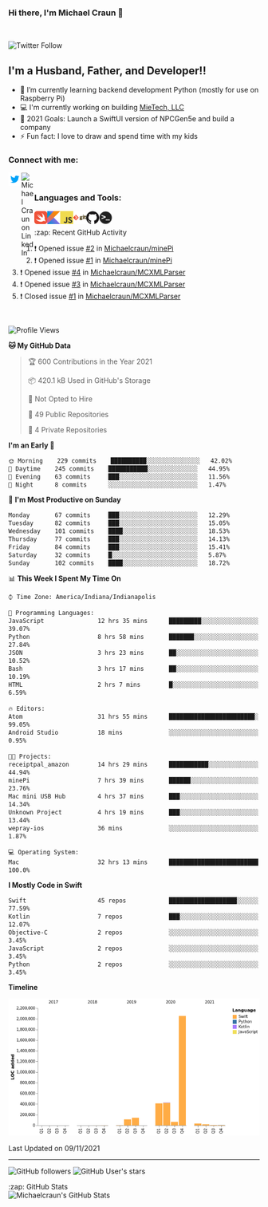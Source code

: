 ### Hi there, I'm Michael Craun 👋 

<br />

![Twitter Follow](https://img.shields.io/twitter/follow/opkurix?style=social)

## I'm a Husband, Father, and Developer!!

- 🌱 I’m currently learning backend development Python (mostly for use on Raspberry Pi)
- 💻 I'm currently working on building [MieTech, LLC](https://github.com/mietechnologies)
- 🥅 2021 Goals: Launch a SwiftUI version of NPCGen5e and build a company
- ⚡ Fun fact: I love to draw and spend time with my kids

### Connect with me:

[<img align="left" alt="Michael Craun on Twitter" width="26px" src="https://raw.githubusercontent.com/github/explore/80688e429a7d4ef2fca1e82350fe8e3517d3494d/topics/twitter/twitter.png" />][twitter]
[<img align="left" alt="Michael Craun on LinkedIn" width="26px" src="https://cdn.jsdelivr.net/npm/simple-icons@v3/icons/linkedin.svg" />][linkedin]

<br />

### Languages and Tools:

[<img align="left" alt="Swift" width="26px" src="https://raw.githubusercontent.com/github/explore/80688e429a7d4ef2fca1e82350fe8e3517d3494d/topics/swift/swift.png" />][swift]
[<img align="left" alt="Kotlin" width="26px" src="https://raw.githubusercontent.com/github/explore/80688e429a7d4ef2fca1e82350fe8e3517d3494d/topics/kotlin/kotlin.png" />][kotlin]
[<img align="left" alt="JavaScript" width="26px" src="https://raw.githubusercontent.com/github/explore/80688e429a7d4ef2fca1e82350fe8e3517d3494d/topics/javascript/javascript.png" />][javascript]
[<img align="left" alt="Git" width="26px" src="https://raw.githubusercontent.com/github/explore/80688e429a7d4ef2fca1e82350fe8e3517d3494d/topics/git/git.png" />]([])
[<img align="left" alt="GitHub" width="26px" src="https://raw.githubusercontent.com/github/explore/78df643247d429f6cc873026c0622819ad797942/topics/github/github.png" />][github]
[<img align="left" alt="Terminal" width="26px" src="https://raw.githubusercontent.com/github/explore/80688e429a7d4ef2fca1e82350fe8e3517d3494d/topics/terminal/terminal.png" />][terminal]

<br />
<br />

<summary>:zap: Recent GitHub Activity</summary>
  
<!--START_SECTION:activity-->
1. ❗️ Opened issue [#2](https://github.com/Michaelcraun/minePi/issues/2) in [Michaelcraun/minePi](https://github.com/Michaelcraun/minePi)
2. ❗️ Opened issue [#1](https://github.com/Michaelcraun/minePi/issues/1) in [Michaelcraun/minePi](https://github.com/Michaelcraun/minePi)
3. ❗️ Opened issue [#4](https://github.com/Michaelcraun/MCXMLParser/issues/4) in [Michaelcraun/MCXMLParser](https://github.com/Michaelcraun/MCXMLParser)
4. ❗️ Opened issue [#3](https://github.com/Michaelcraun/MCXMLParser/issues/3) in [Michaelcraun/MCXMLParser](https://github.com/Michaelcraun/MCXMLParser)
5. ❗️ Closed issue [#1](https://github.com/Michaelcraun/MCXMLParser/issues/1) in [Michaelcraun/MCXMLParser](https://github.com/Michaelcraun/MCXMLParser)
<!--END_SECTION:activity-->
  
<br />
  
<!--START_SECTION:waka-->
![Profile Views](http://img.shields.io/badge/Profile%20Views-16-blue)

**🐱 My GitHub Data** 

> 🏆 600 Contributions in the Year 2021
 > 
> 📦 420.1 kB Used in GitHub's Storage 
 > 
> 🚫 Not Opted to Hire
 > 
> 📜 49 Public Repositories 
 > 
> 🔑 4 Private Repositories  
 > 
**I'm an Early 🐤** 

```text
🌞 Morning    229 commits    ██████████░░░░░░░░░░░░░░░   42.02% 
🌆 Daytime    245 commits    ███████████░░░░░░░░░░░░░░   44.95% 
🌃 Evening    63 commits     ███░░░░░░░░░░░░░░░░░░░░░░   11.56% 
🌙 Night      8 commits      ░░░░░░░░░░░░░░░░░░░░░░░░░   1.47%

```
📅 **I'm Most Productive on Sunday** 

```text
Monday       67 commits     ███░░░░░░░░░░░░░░░░░░░░░░   12.29% 
Tuesday      82 commits     ███░░░░░░░░░░░░░░░░░░░░░░   15.05% 
Wednesday    101 commits    ████░░░░░░░░░░░░░░░░░░░░░   18.53% 
Thursday     77 commits     ███░░░░░░░░░░░░░░░░░░░░░░   14.13% 
Friday       84 commits     ███░░░░░░░░░░░░░░░░░░░░░░   15.41% 
Saturday     32 commits     █░░░░░░░░░░░░░░░░░░░░░░░░   5.87% 
Sunday       102 commits    ████░░░░░░░░░░░░░░░░░░░░░   18.72%

```


📊 **This Week I Spent My Time On** 

```text
⌚︎ Time Zone: America/Indiana/Indianapolis

💬 Programming Languages: 
JavaScript               12 hrs 35 mins      █████████░░░░░░░░░░░░░░░░   39.07% 
Python                   8 hrs 58 mins       ███████░░░░░░░░░░░░░░░░░░   27.84% 
JSON                     3 hrs 23 mins       ██░░░░░░░░░░░░░░░░░░░░░░░   10.52% 
Bash                     3 hrs 17 mins       ██░░░░░░░░░░░░░░░░░░░░░░░   10.19% 
HTML                     2 hrs 7 mins        █░░░░░░░░░░░░░░░░░░░░░░░░   6.59%

🔥 Editors: 
Atom                     31 hrs 55 mins      ████████████████████████░   99.05% 
Android Studio           18 mins             ░░░░░░░░░░░░░░░░░░░░░░░░░   0.95%

🐱‍💻 Projects: 
receiptpal_amazon        14 hrs 29 mins      ███████████░░░░░░░░░░░░░░   44.94% 
minePi                   7 hrs 39 mins       ██████░░░░░░░░░░░░░░░░░░░   23.76% 
Mac mini USB Hub         4 hrs 37 mins       ███░░░░░░░░░░░░░░░░░░░░░░   14.34% 
Unknown Project          4 hrs 19 mins       ███░░░░░░░░░░░░░░░░░░░░░░   13.44% 
wepray-ios               36 mins             ░░░░░░░░░░░░░░░░░░░░░░░░░   1.87%

💻 Operating System: 
Mac                      32 hrs 13 mins      █████████████████████████   100.0%

```

**I Mostly Code in Swift** 

```text
Swift                    45 repos            ███████████████████░░░░░░   77.59% 
Kotlin                   7 repos             ███░░░░░░░░░░░░░░░░░░░░░░   12.07% 
Objective-C              2 repos             ░░░░░░░░░░░░░░░░░░░░░░░░░   3.45% 
JavaScript               2 repos             ░░░░░░░░░░░░░░░░░░░░░░░░░   3.45% 
Python                   2 repos             ░░░░░░░░░░░░░░░░░░░░░░░░░   3.45%

```


**Timeline**

![Chart not found](https://raw.githubusercontent.com/Michaelcraun/Michaelcraun/main/charts/bar_graph.png) 


 Last Updated on 09/11/2021
<!--END_SECTION:waka-->

---
  
![GitHub followers](https://img.shields.io/github/followers/Michaelcraun?style=social)
![GitHub User's stars](https://img.shields.io/github/stars/Michaelcraun?style=social)
  
<summary>:zap: GitHub Stats</summary>

<img align="left" alt="Michaelcraun's GitHub Stats" src="https://github-readme-stats-8frbydxfs-michaelcraun.vercel.app/api?username=Michaelcraun" />

[twitter]: https://twitter.com/opkurix
[linkedin]: https://linkedin.com/in/michael-craun
[swift]: https://developer.apple.com/swift/
[kotlin]: https://kotlinlang.org
[javascript]: https://www.javascript.com
[github]: https://github.com/
[terminal]: https://en.wikipedia.org/wiki/Terminal_(macOS)
